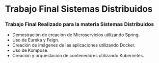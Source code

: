 # Trabajo Final Sistemas Distribuidos

### Trabajo Final Realizado para la materia Sistemas Distribuidos

- Demostración de creación de Microservicios utilizando Spring. 
- Uso de Eureka y Feign.
- Creación de imágenes de las aplicaciones utilizando Docker.
- Uso de Kompose.
- Creación y orquestación de contenedores utilizando Kubernetes.
